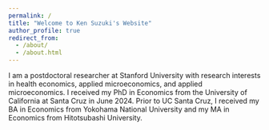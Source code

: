 ```yaml
---
permalink: /
title: "Welcome to Ken Suzuki's Website"
author_profile: true
redirect_from: 
  - /about/
  - /about.html
---
```


I am a postdoctoral researcher at Stanford University with research interests in health economics, applied microeconomics, and applied microeconomics. I received my PhD in Economics from the University of California at Santa Cruz in June 2024. Prior to UC Santa Cruz, I received my BA in Economics from Yokohama National University and my MA in Economics from Hitotsubashi University.
